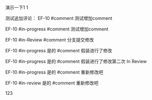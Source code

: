 演示一下1
1

测试追加评论：
EF-10 #comment 测试增加comment

EF-10 #in-progress #comment 测试增加comment

EF-10 #in-Review #comment 分支提交修改

EF-10 #in-progress  是的 #comment 假装进行了修改

EF-10 #in-progress  是的 #comment 假装进行了修改第二次
In Review

EF-10 #in-progress  是的 #comment 重新修改吧

EF-10 #in-review  是的 #comment 重新修改吧
 
123

